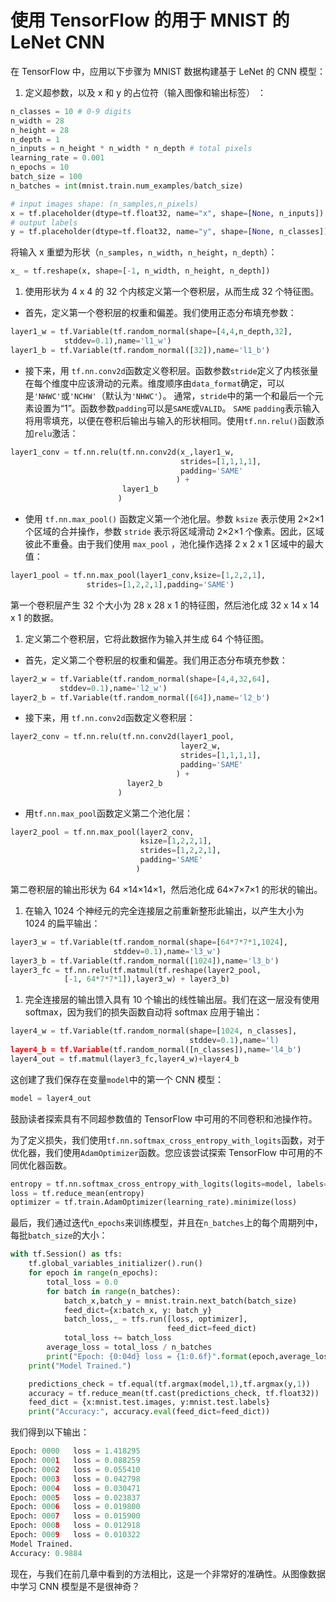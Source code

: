 # 使用 TensorFlow 的用于 MNIST 的 LeNet CNN

在 TensorFlow 中，应用以下步骤为 MNIST 数据构建基于 LeNet 的 CNN 模型：

1.  定义超参数，以及 x 和 y 的占位符（输入图像和输出标签） ：

```py
n_classes = 10 # 0-9 digits
n_width = 28
n_height = 28
n_depth = 1
n_inputs = n_height * n_width * n_depth # total pixels
learning_rate = 0.001
n_epochs = 10
batch_size = 100
n_batches = int(mnist.train.num_examples/batch_size)

# input images shape: (n_samples,n_pixels)
x = tf.placeholder(dtype=tf.float32, name="x", shape=[None, n_inputs]) 
# output labels
y = tf.placeholder(dtype=tf.float32, name="y", shape=[None, n_classes])
```

将输入 x 重塑为形状（`n_samples`，`n_width`，`n_height`，`n_depth`）：

```py
x_ = tf.reshape(x, shape=[-1, n_width, n_height, n_depth])
```

1.  使用形状为 4 x 4 的 32 个内核定义第一个卷积层，从而生成 32 个特征图。

*   首先，定义第一个卷积层的权重和偏差。我们使用正态分布填充参数：

```py
layer1_w = tf.Variable(tf.random_normal(shape=[4,4,n_depth,32],
            stddev=0.1),name='l1_w')
layer1_b = tf.Variable(tf.random_normal([32]),name='l1_b')
```

*   接下来，用 `tf.nn.conv2d`函数定义卷积层。函数参数`stride`定义了内核张量在每个维度中应该滑动的元素。维度顺序由`data_format`确定，可以是`'NHWC'`或`'NCHW'`（默认为`'NHWC'`）。
    通常，`stride`中的第一个和最后一个元素设置为“1”。函数参数`padding`可以是`SAME`或`VALID`。 `SAME` `padding`表示输入将用零填充，以便在卷积后输出与输入的形状相同。使用`tf.nn.relu()`函数添加`relu`激活：

```py
layer1_conv = tf.nn.relu(tf.nn.conv2d(x_,layer1_w,
                                      strides=[1,1,1,1],
                                      padding='SAME'
                                     ) + 
                         layer1_b 
                        )
```

*   使用 `tf.nn.max_pool()` 函数定义第一个池化层。参数 `ksize` 表示使用 2×2×1 个区域的合并操作，参数 `stride` 表示将区域滑动 2×2×1 个像素。因此，区域彼此不重叠。由于我们使用 `max_pool` ，池化操作选择 2 x 2 x 1 区域中的最大值：

```py
layer1_pool = tf.nn.max_pool(layer1_conv,ksize=[1,2,2,1],
                 strides=[1,2,2,1],padding='SAME')
```

第一个卷积层产生 32 个大小为 28 x 28 x 1 的特征图，然后池化成 32 x 14 x 14 x 1 的数据。

1.  定义第二个卷积层，它将此数据作为输入并生成 64 个特征图。

*   首先，定义第二个卷积层的权重和偏差。我们用正态分布填充参数：

```py
layer2_w = tf.Variable(tf.random_normal(shape=[4,4,32,64],
           stddev=0.1),name='l2_w')
layer2_b = tf.Variable(tf.random_normal([64]),name='l2_b')
```

*   接下来，用 `tf.nn.conv2d`函数定义卷积层：

```py
layer2_conv = tf.nn.relu(tf.nn.conv2d(layer1_pool,
                                      layer2_w,
                                      strides=[1,1,1,1],
                                      padding='SAME'
                                     ) + 
                          layer2_b
                        )
```

*   用`tf.nn.max_pool`函数定义第二个池化层：

```py
layer2_pool = tf.nn.max_pool(layer2_conv,
                             ksize=[1,2,2,1],
                             strides=[1,2,2,1],
                             padding='SAME'
                            )
```

第二卷积层的输出形状为 64 ×14×14×1，然后池化成 64×7×7×1 的形状的输出。

1.  在输入 1024 个神经元的完全连接层之前重新整形此输出，以产生大小为 1024 的扁平输出：

```py
layer3_w = tf.Variable(tf.random_normal(shape=[64*7*7*1,1024],
                       stddev=0.1),name='l3_w')
layer3_b = tf.Variable(tf.random_normal([1024]),name='l3_b')
layer3_fc = tf.nn.relu(tf.matmul(tf.reshape(layer2_pool,
            [-1, 64*7*7*1]),layer3_w) + layer3_b)
```

1.  完全连接层的输出馈入具有 10 个输出的线性输出层。我们在这一层没有使用 softmax，因为我们的损失函数自动将 softmax 应用于输出：

```py
layer4_w = tf.Variable(tf.random_normal(shape=[1024, n_classes],
                                        stddev=0.1),name='l)
layer4_b = tf.Variable(tf.random_normal([n_classes]),name='l4_b')
layer4_out = tf.matmul(layer3_fc,layer4_w)+layer4_b
```

这创建了我们保存在变量`model`中的第一个 CNN 模型：

```py
model = layer4_out
```

鼓励读者探索具有不同超参数值的 TensorFlow 中可用的不同卷积和池操作符。

为了定义损失，我们使用`tf.nn.softmax_cross_entropy_with_logits`函数，对于优化器，我们使用`AdamOptimizer`函数。您应该尝试探索 TensorFlow 中可用的不同优化器函数。

```py
entropy = tf.nn.softmax_cross_entropy_with_logits(logits=model, labels=y)
loss = tf.reduce_mean(entropy)
optimizer = tf.train.AdamOptimizer(learning_rate).minimize(loss)
```

最后，我们通过迭代`n_epochs`来训练模型，并且在`n_batches`上的每个周期列中，每批`batch_size`的大小：

```py
with tf.Session() as tfs:
    tf.global_variables_initializer().run()
    for epoch in range(n_epochs):
        total_loss = 0.0
        for batch in range(n_batches):
            batch_x,batch_y = mnist.train.next_batch(batch_size)
            feed_dict={x:batch_x, y: batch_y}
            batch_loss,_ = tfs.run([loss, optimizer],
                                   feed_dict=feed_dict)
            total_loss += batch_loss 
        average_loss = total_loss / n_batches
        print("Epoch: {0:04d} loss = {1:0.6f}".format(epoch,average_loss))
    print("Model Trained.")

    predictions_check = tf.equal(tf.argmax(model,1),tf.argmax(y,1))
    accuracy = tf.reduce_mean(tf.cast(predictions_check, tf.float32))
    feed_dict = {x:mnist.test.images, y:mnist.test.labels}
    print("Accuracy:", accuracy.eval(feed_dict=feed_dict))
```

我们得到以下输出：

```py
Epoch: 0000   loss = 1.418295
Epoch: 0001   loss = 0.088259
Epoch: 0002   loss = 0.055410
Epoch: 0003   loss = 0.042798
Epoch: 0004   loss = 0.030471
Epoch: 0005   loss = 0.023837
Epoch: 0006   loss = 0.019800
Epoch: 0007   loss = 0.015900
Epoch: 0008   loss = 0.012918
Epoch: 0009   loss = 0.010322
Model Trained.
Accuracy: 0.9884
```

现在，与我们在前几章中看到的方法相比，这是一个非常好的准确性。从图像数据中学习 CNN 模型是不是很神奇？
